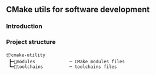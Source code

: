 ## CMake utils for software development

### Introduction

### Project structure
```
📦cmake-utility
 ┣━📂modules             ─ CMake modules files
 ┗━📂toolchains          ─ toolchains files
```
